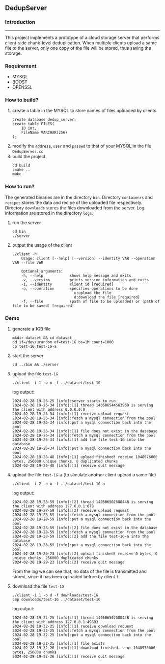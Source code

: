 ## DedupServer
### Introduction
***
This project implements a prototype of a cloud storage server that performs client-side chunk-level deduplication. When multiple clients upload a same file to the server, only one copy of the file will be stored, thus saving the storage.

### Requirement
* MYSQL
* BOOST
* OPENSSL

### How to build?
1. create a table in the MYSQL to store names of files uploaded by clients
    ```
    create database dedup_server;
    create table FILES(
        ID int,
        FileName VARCHAR(256)
    );
    ```
2. modify the `address`, `user` and `passwd` to that of your MYSQL in the file `DedupServer.cc`
3. build the project
    ```
    cd build
    cmake ..
    make
    ```

### How to run?
The generated binaries are in the directory `bin`. Directory `contaienrs` and `recipes` stores the data and recipe of the uploaded file respectively. Directory `downloads` stores the files downloaded from the server. Log information are stored in the directory `logs`.

1. run the server
    ```
    cd bin
    ./server
    ```
2. output the usage of the client
    ```
    ./client -h
        Usage: client [--help] [--version] --identity VAR --operation VAR --file VAR

        Optional arguments:
        -h, --help            shows help message and exits 
        -v, --version         prints version information and exits 
        -i, --identity        client id [required]
        -o, --operation       specifies operations to be done
                                u:upload the file
                                d:download the file [required]
        -f, --file            (path of file to be uploaded) or (path of file to be saved) [required]
    ```
### Demo
1. generate a 1GB file
    ```
    mkdir dataset && cd dataset
    dd if=/dev/urandom of=test-1G bs=1M count=1000
    cp test-1G test-1G-a
    ```
2. start the server
    ```
    cd ../bin && ./server
    ```
3. upload the file `test-1G`
    ```
    ./client -i 1 -o u -f ../dataset/test-1G
    ```
    log output:
    ```
    2024-02-28 19-26-25 [info]:server starts to run
    2024-02-28 19-26-34 [info]:[1] thread 140506544563968 is serving the client with address 0.0.0.0:0
    2024-02-28 19-26-34 [info]:[1] receive upload request
    2024-02-28 19-26-34 [info]:fetch a mysql connection from the pool
    2024-02-28 19-26-34 [info]:put a mysql connection back into the pool
    2024-02-28 19-26-34 [info]:[1] file does not exist in the database
    2024-02-28 19-26-34 [info]:fetch a mysql connection from the pool
    2024-02-28 19-26-34 [info]:[1] add the file test-1G into the database
    2024-02-28 19-26-34 [info]:put a mysql connection back into the pool
    2024-02-28 19-26-48 [info]:[1] upload finished! receive 1048576000 bytes, 256000 unique chunks, 0 duplicated chunks
    2024-02-28 19-26-48 [info]:[1] receive quit message
    ```

 4. upload the file `test-1G-a` (to simulate another client upload a same file)
    ```
    ./client -i 2 -o u -f ../dataset/test-1G-a
    ```
    log output:
    ```
    2024-02-28 19-28-59 [info]:[2] thread 140506502600448 is serving the client with address 127.0.0.1:670
    2024-02-28 19-28-59 [info]:[2] receive upload request
    2024-02-28 19-28-59 [info]:fetch a mysql connection from the pool
    2024-02-28 19-28-59 [info]:put a mysql connection back into the pool
    2024-02-28 19-28-59 [info]:[2] file does not exist in the database
    2024-02-28 19-28-59 [info]:fetch a mysql connection from the pool
    2024-02-28 19-28-59 [info]:[2] add the file test-1G-a into the database
    2024-02-28 19-28-59 [info]:put a mysql connection back into the pool
    2024-02-28 19-29-23 [info]:[2] upload finished! receive 0 bytes, 0 unique chunks, 256000 duplicated chunks
    2024-02-28 19-29-23 [info]:[2] receive quit message
    ```
    From the log we can see that, no data of the file is transmitted and stored, since it has been uploaded before by client `1`.

5. download the file `test-1G`
    ```
    ./client -i 1 -o d -f downloads/test-1G
    cmp downloads/test-1G ../dataset/test-1G
    ```
    log output:
    ```
    2024-02-28 19-32-25 [info]:[1] thread 140506502600448 is serving the client with address 127.0.0.1:49893
    2024-02-28 19-32-25 [info]:[1] receive download request
    2024-02-28 19-32-25 [info]:fetch a mysql connection from the pool
    2024-02-28 19-32-25 [info]:put a mysql connection back into the pool
    2024-02-28 19-32-25 [info]:[1] file exists
    2024-02-28 19-32-26 [info]:[1] download finished. sent 1048576000 bytes, 256000 chunks
    2024-02-28 19-32-26 [info]:[1] receive quit message
    ```
 